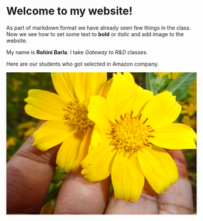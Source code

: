 # Welcome to my website!

As part of markdown format we have already seen few things in the class. Now we see how to set some text to **bold** or _italic_ and add image to the website.

My name is **Rohini Barla**. I take _Gateway to R&D_ classes.

Here are our students who got selected in Amazon company.

![Our students selected in Amazon](flowers.jpg)
